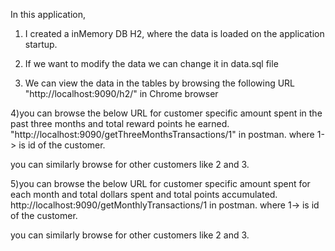 In this application,

1) I created a inMemory DB H2, where the data is loaded on the application startup.

2) If we want to modify the data we can change it in data.sql file

3) We can view the data in the tables by browsing the following URL
"http://localhost:9090/h2/" in Chrome browser

4)you can browse the below URL for customer specific amount spent in the past three
months and total reward points he earned.
"http://localhost:9090/getThreeMonthsTransactions/1" in postman. where 1-> is id of the customer. 

you can similarly browse for other customers like 2 and 3.

5)you can browse the below URL for customer specific amount spent for each month and total dollars spent and total points accumulated.
http://localhost:9090/getMonthlyTransactions/1 in postman. where 1-> is id of the customer.

you can similarly browse for other customers like 2 and 3.